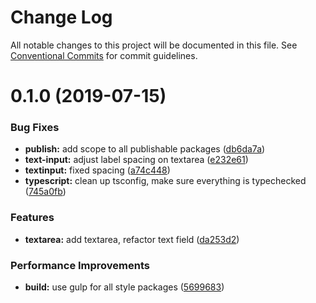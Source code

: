 # Change Log

All notable changes to this project will be documented in this file.
See [Conventional Commits](https://conventionalcommits.org) for commit guidelines.

# 0.1.0 (2019-07-15)


### Bug Fixes

* **publish:** add scope to all publishable packages ([db6da7a](https://github.com/fremtind/jokul/commit/db6da7a))
* **text-input:** adjust label spacing on textarea ([e232e61](https://github.com/fremtind/jokul/commit/e232e61))
* **textinput:** fixed spacing ([a74c448](https://github.com/fremtind/jokul/commit/a74c448))
* **typescript:** clean up tsconfig, make sure everything is typechecked ([745a0fb](https://github.com/fremtind/jokul/commit/745a0fb))


### Features

* **textarea:** add textarea, refactor text field ([da253d2](https://github.com/fremtind/jokul/commit/da253d2))


### Performance Improvements

* **build:** use gulp for all style packages ([5699683](https://github.com/fremtind/jokul/commit/5699683))
